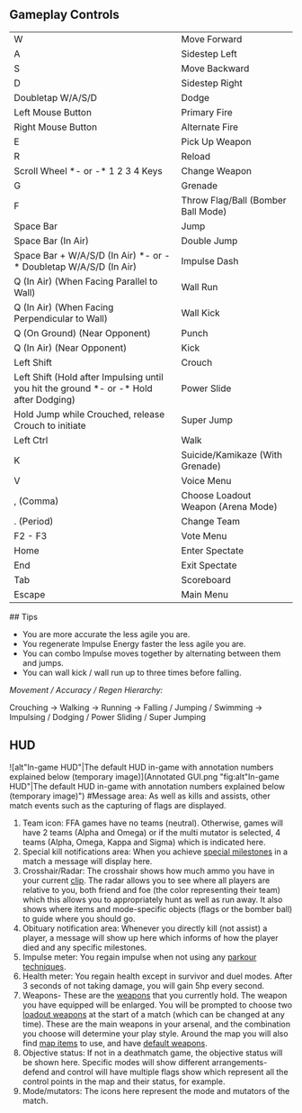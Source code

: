 ## Gameplay Controls

<table cellspacing="10" style="width:100%">
<tr>
<td>
W

</td>
<td>
Move Forward

</td>
</tr>
<tr>
<td>
A

</td>
<td>
Sidestep Left

</td>
</tr>
<tr>
<td>
S

</td>
<td>
Move Backward

</td>
</tr>
<tr>
<td>
D

</td>
<td>
Sidestep Right

</td>
</tr>
<tr>
<td>
Doubletap W/A/S/D

</td>
<td>
Dodge

</td>
</tr>
<tr>
<td>
Left Mouse Button

</td>
<td>
Primary Fire

</td>
</tr>
<tr>
<td>
Right Mouse Button

</td>
<td>
Alternate Fire

</td>
</tr>
<tr>
<td>
E

</td>
<td>
Pick Up Weapon

</td>
</tr>
<tr>
<td>
R

</td>
<td>
Reload

</td>
</tr>
<tr>
<td>
Scroll Wheel *- or -* 1 2 3 4 Keys

</td>
<td>
Change Weapon

</td>
</tr>
<tr>
<td>
G

</td>
<td>
Grenade

</td>
</tr>
<tr>
<td>
F

</td>
<td>
Throw Flag/Ball (Bomber Ball Mode)

</td>
</tr>
<tr>
<td>
Space Bar

</td>
<td>
Jump

</td>
</tr>
<tr>
<td>
Space Bar (In Air)

</td>
<td>
Double Jump

</td>
</tr>
<tr>
<td>
Space Bar + W/A/S/D (In Air) *- or -* Doubletap W/A/S/D (In Air)

</td>
<td>
Impulse Dash

</td>
</tr>
<tr>
<td>
Q (In Air) (When Facing Parallel to Wall)

</td>
<td>
Wall Run

</td>
</tr>
<tr>
<td>
Q (In Air) (When Facing Perpendicular to Wall)

</td>
<td>
Wall Kick

</td>
</tr>
<tr>
<td>
Q (On Ground) (Near Opponent)

</td>
<td>
Punch

</td>
</tr>
<tr>
<td>
Q (In Air) (Near Opponent)

</td>
<td>
Kick

</td>
</tr>
<tr>
<td>
Left Shift

</td>
<td>
Crouch

</td>
</tr>
<tr>
<td>
Left Shift (Hold after Impulsing until you hit the ground *- or -* Hold after Dodging)

</td>
<td>
Power Slide

</td>
</tr>
<tr>
<td>
Hold Jump while Crouched, release Crouch to initiate

</td>
<td>
Super Jump

</td>
</tr>
<tr>
<td>
Left Ctrl

</td>
<td>
Walk

</td>
</tr>
<tr>
<td>
K

</td>
<td>
Suicide/Kamikaze (With Grenade)

</td>
</tr>
<tr>
<td>
V

</td>
<td>
Voice Menu

</td>
</tr>
<tr>
<td>
, (Comma)

</td>
<td>
Choose Loadout Weapon (Arena Mode)

</td>
</tr>
<tr>
<td>
. (Period)

</td>
<td>
Change Team

</td>
</tr>
<tr>
<td>
F2 - F3

</td>
<td>
Vote Menu

</td>
</tr>
<tr>
<td>
Home

</td>
<td>
Enter Spectate

</td>
</tr>
<tr>
<td>
End

</td>
<td>
Exit Spectate

</td>
</tr>
<tr>
<td>
Tab

</td>
<td>
Scoreboard

</td>
</tr>
<tr>
<td>
Escape

</td>
<td>
Main Menu

</td>
</tr>
</table>
## Tips

-   You are more accurate the less agile you are.
-   You regenerate Impulse Energy faster the less agile you are.
-   You can combo Impulse moves together by alternating between them and jumps.
-   You can wall kick / wall run up to three times before falling.

*Movement / Accuracy / Regen Hierarchy:*

Crouching -&gt; Walking -&gt; Running -&gt; Falling / Jumping / Swimming -&gt; Impulsing / Dodging / Power Sliding / Super Jumping

## HUD

![alt"In-game HUD"|The default HUD in-game with annotation numbers explained below (temporary image)](Annotated GUI.png "fig:alt"In-game HUD"|The default HUD in-game with annotation numbers explained below (temporary image)")
\#Message area: As well as kills and assists, other match events such as the capturing of flags are displayed.

1.  Team icon: FFA games have no teams (neutral). Otherwise, games will have 2 teams (Alpha and Omega) or if the multi mutator is selected, 4 teams (Alpha, Omega, Kappa and Sigma) which is indicated here.
2.  Special kill notifications area: When you achieve [special milestones](Deathmatch_Scoring "wikilink") in a match a message will display here.
3.  Crosshair/Radar: The crosshair shows how much ammo you have in your current [clip](Weapons#clip "wikilink"). The radar allows you to see where all players are relative to you, both friend and foe (the color representing their team) which this allows you to appropriately hunt as well as run away. It also shows where items and mode-specific objects (flags or the bomber ball) to guide where you should go.
4.  Obituary notification area: Whenever you directly kill (not assist) a player, a message will show up here which informs of how the player died and any specific milestones.
5.  Impulse meter: You regain impulse when not using any [parkour techniques](Impulse_moves "wikilink").
6.  Health meter: You regain health except in survivor and duel modes. After 3 seconds of not taking damage, you will gain 5hp every second.
7.  Weapons- These are the [weapons](weapons "wikilink") that you currently hold. The weapon you have equipped will be enlarged. You will be prompted to choose two [loadout weapons](Weapons#loadout_weapons "wikilink") at the start of a match (which can be changed at any time). These are the main weapons in your arsenal, and the combination you choose will determine your play style. Around the map you will also find [map items](Weapons#Map_items "wikilink") to use, and have [default weapons](Weapons#Default_weapons "wikilink").
8.  Objective status: If not in a deathmatch game, the objective status will be shown here. Specific modes will show different arrangements- defend and control will have multiple flags show which represent all the control points in the map and their status, for example.
9.  Mode/mutators: The icons here represent the mode and mutators of the match.

